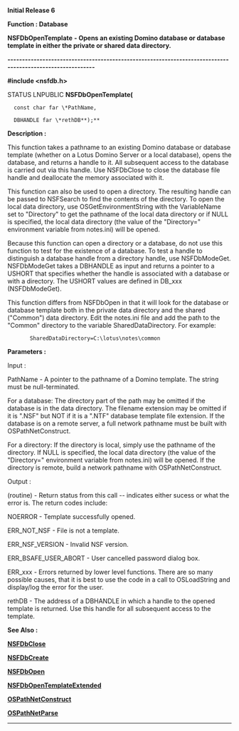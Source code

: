 




<!--
 /\* Font Definitions \*/
 @font-face
 {font-family:Helv;
 panose-1:2 11 6 4 2 2 2 3 2 4;}
@font-face
 {font-family:"Cambria Math";
 panose-1:2 4 5 3 5 4 6 3 2 4;}
 /\* Style Definitions \*/
 p.MsoNormal, li.MsoNormal, div.MsoNormal
 {margin-top:0cm;
 margin-right:0cm;
 margin-bottom:8.0pt;
 margin-left:0cm;
 line-height:107%;
 font-size:11.0pt;
 font-family:"Calibri",sans-serif;}
.MsoChpDefault
 {font-size:11.0pt;}
.MsoPapDefault
 {margin-bottom:8.0pt;
 line-height:107%;}
 /\* Page Definitions \*/
 @page WordSection1
 {size:612.0pt 792.0pt;
 margin:72.0pt 72.0pt 72.0pt 72.0pt;}
div.WordSection1
 {page:WordSection1;}
-->




**Initial Release 6**



**Function : Database**



**NSFDbOpenTemplate** **- Opens an
existing Domino database or database template in either the private or shared
data directory.**


**----------------------------------------------------------------------------------------------------------**



**#include <nsfdb.h>**



STATUS
LNPUBLIC **NSFDbOpenTemplate(**  

      const char far \*PathName,  

      DBHANDLE far \*rethDB**);**



**Description :**



This
function takes a pathname to an existing Domino database or database template
(whether on a Lotus Domino Server or a local database), opens the database, and
returns a handle to it. All subsequent access to the database is carried out
via this handle.  Use NSFDbClose to close the database file handle and
deallocate the memory associated with it.  

  

This function can also be used to open a directory. The resulting handle can be
passed to NSFSearch to find the contents of the directory.  To open the local
data directory, use OSGetEnvironmentString with the VariableName set to
"Directory" to get the pathname of the local data directory or if
NULL is specified, the local data directory (the value of the
"Directory=" environment variable from notes.ini) will be opened.    

  

Because this function can open a directory or a database, do not use this
function to test for the existence of a database. To test a handle to
distinguish a database handle from a directory handle, use NSFDbModeGet.
NSFDbModeGet takes a DBHANDLE as input and returns a pointer to a USHORT that
specifies whether the handle is associated with a database or with a
directory.  The USHORT values are defined in DB\_xxx (NSFDbModeGet). 


 


This
function differs from NSFDbOpen in that it will look for the database or
database template both in the private data directory and the shared
("Common") data directory. Edit the notes.ini file and add the path
to the "Common" directory to the variable SharedDataDirectory.  For
example:


  

           SharedDataDirectory=C:\lotus\notes\common


 


 


**Parameters :**



Input :  

PathName  -  A pointer to the pathname of a Domino template. The string must be
null-terminated.  

  

For a database: The directory part of the path may be omitted if the database
is in the data directory.  The filename extension may be omitted if it is
".NSF" but NOT if it is a ".NTF" database template file
extension.  If the database is on a remote server, a full network pathname must
be built with OSPathNetConstruct.  

  

For a directory: If the directory is local, simply use the pathname of the
directory.   If NULL is specified, the local data directory (the value of the
"Directory=" environment variable from notes.ini) will be opened.  If
the directory is remote, build a network pathname with OSPathNetConstruct.  

  




Output :  

(routine)  -  Return status from this call -- indicates either sucess or what
the error is. The return codes include:  

  

NOERROR - Template successfully opened.  

  

ERR\_NOT\_NSF - File is not a template.  

  

ERR\_NSF\_VERSION - Invalid NSF version.  

  

ERR\_BSAFE\_USER\_ABORT - User cancelled password dialog box.  

  

ERR\_xxx - Errors returned by lower level functions.  There are so many possible
causes, that it is best to use the code in a call to OSLoadString and
display/log the error for the user.   

  

  

rethDB  -  The address of a DBHANDLE in which a handle to the opened template
is returned.  Use this handle for all subsequent access to the template.  

  




 **See Also :**


**[NSFDbClose](NSFDbClose.md)**


**[NSFDbCreate](NSFDbCreate.md)**


**[NSFDbOpen](NSFDbOpen.md)**


**[NSFDbOpenTemplateExtended](NSFDbOpenTemplateExtended.md)**


**[OSPathNetConstruct](OSPathNetConstruct.md)**


**[OSPathNetParse](OSPathNetParse.md)**



----------------------------------------------------------------------------------------------------------


 





